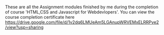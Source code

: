 These are all the Assignment modules finished by me during the completion of course 'HTML,CSS and Javascript for Webdevlopers'.
You can view the course completion certificate here https://drive.google.com/file/d/1v2dq6LMUeAm5LGAnupWRVEMxELRRPve2/view?usp=sharing
